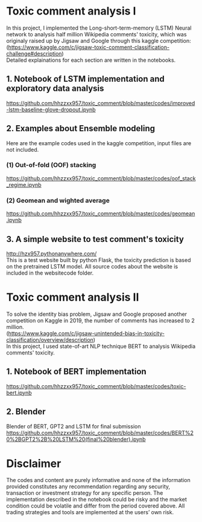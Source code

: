 # Toxic comment analysis I
In this project, I implemented the Long-short-term-memory (LSTM) Neural network to analysis half million Wikipedia comments' toxicity, which was originaly raised up by Jigsaw and Google through this kaggle competition:
(https://www.kaggle.com/c/jigsaw-toxic-comment-classification-challenge#description)  
Detailed explainations for each section are written in the notebooks.

## 1. Notebook of LSTM implementation and exploratory data analysis
https://github.com/hhzzxx957/toxic_comment/blob/master/codes/improved-lstm-baseline-glove-dropout.ipynb

## 2. Examples about Ensemble modeling
Here are the example codes used in the kaggle competition, input files are not included.
### (1) Out-of-fold (OOF) stacking
https://github.com/hhzzxx957/toxic_comment/blob/master/codes/oof_stack_regime.ipynb
### (2) Geomean and wighted average
https://github.com/hhzzxx957/toxic_comment/blob/master/codes/geomean.ipynb

## 3. A simple website to test comment's toxicity
http://hzx957.pythonanywhere.com/  
This is a test website built by python Flask, the toxicity prediction is based on the pretrained LSTM model. All source codes about the website is included in the websitecode folder.

# Toxic comment analysis II
To solve the identity bias problem, Jigsaw and Google proposed another competition on Kaggle in 2019, the number of comments has increased to 2 million.  
(https://www.kaggle.com/c/jigsaw-unintended-bias-in-toxicity-classification/overview/description)  
In this project, I used state-of-art NLP technique BERT to analysis Wikipedia comments' toxicity.

## 1. Notebook of BERT implementation
https://github.com/hhzzxx957/toxic_comment/blob/master/codes/toxic-bert.ipynb
## 2. Blender
Blender of BERT, GPT2 and LSTM for final submission
https://github.com/hhzzxx957/toxic_comment/blob/master/codes/BERT%20%2BGPT2%2B%20LSTM%20(final%20blender).ipynb

# Disclaimer
The codes and content are purely informative and none of the information provided constitutes any recommendation regarding any security, transaction or investment strategy for any specific person. The implementation described in the notebook could be risky and the market condition could be volatile and differ from the period covered above. All trading strategies and tools are implemented at the users’ own risk.
